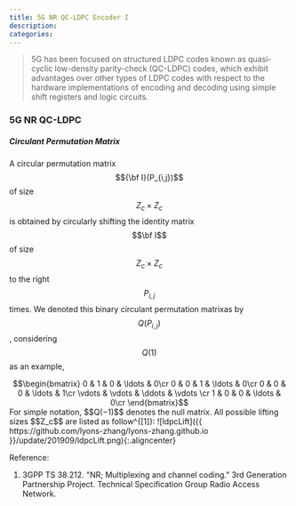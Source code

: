 ```yaml
---
title: 5G NR QC-LDPC Encoder I
description: 
categories: 
---
```


>  5G has been focused on structured LDPC codes known as quasi-cyclic low-density parity-check (QC-LDPC) codes, which exhibit advantages over other types of LDPC codes with respect to the hardware implementations of encoding and decoding using simple shift registers and logic circuits.  
### **5G NR QC-LDPC**  
##### **Circulant Permutation Matrix**
A circular permutation matrix $${\bf I}(P_{i,j})$$ of size $$Z_c \times Z_c$$ is obtained by circularly shifting the identity matrix $$\bf I$$ of size $$Z_c \times Z_c$$ to the right $$P_{i,j}$$ times. We denoted this binary circulant permutation matrixas by $$Q(P_{i,j})$$, considering $$Q(1)$$ as an example,  
<center>$$\begin{bmatrix}
0 & 1 & 0 & \ldots & 0\cr
0 & 0 & 1 & \ldots & 0\cr
0 & 0 & 0 & \ldots & 1\cr
\vdots & \vdots & \ddots & \vdots \cr
1 & 0 & 0 & \ldots & 0\cr
\end{bmatrix}$$</center>
For simple notation, $$Q(−1)$$ denotes the null matrix.  
All possible lifting sizes $$Z_c$$ are listed as follow^{[1]}:  
![ldpcLift]({{ https://github.com/lyons-zhang/lyons-zhang.github.io }}/update/201909/ldpcLift.png){:.aligncenter}  


  
Reference:  
1. 3GPP TS 38.212. "NR; Multiplexing and channel coding." 3rd Generation Partnership Project. Technical Specification Group Radio Access Network.